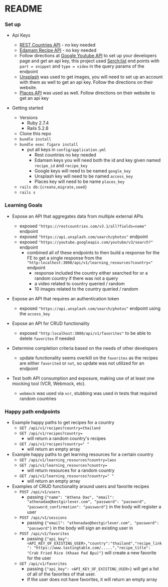 # README

### Set up
* Api Keys
  - [REST Countries API](https://restcountries.com/#api-endpoints-v3-all) - no key needed
  - [Edamam Recipe API](https://developer.edamam.com/edamam-recipe-api) - no key needed
  - Follow directions at [Google Youtube API](https://developers.google.com/youtube/v3/getting-started) to set up your developers page and get an api key, this project used [Serch:list](https://developers.google.com/youtube/v3/docs/search/list) end points with `part = snippet` and `type = video` in the query params of the endpoint
  - [Unsplash](https://unsplash.com/documentation#search-photos) was used to get images, you will need to set up an account with them as well to get an api key. Follow the directions on their website.
  - [Places API](https://apidocs.geoapify.com/docs/places/#categories) was used as well. Follow directions on their website to get an api key

* Getting started
  - Versions
    - Ruby 2.7.4
    - Rails 5.2.8
  - Clone this repo
  - `bundle install`
  - `bundle exec figaro install`
    - put all keys in `config/application.yml`
      - Rest countries no key needed
      - Edamam keys you will need both the id and key given named `recipe_id` and `recipe_key`
      - Google keys will need to be named `google_key`
      - Unsplash key will need to be named `access_key`
      - Places key will need to be name `places_key`
  - `rails db:{create,migrate,seed}`
  - `rails s`



### Learning Goals
* Expose an API that aggregates data from multiple external APIs
  - exposed `"https://restcountries.com/v3.1/all?fields=name"` endpoint
  - exposed `"https://api.unsplash.com/search/photos"` endpoint
  - exposed `"https://youtube.googleapis.com/youtube/v3/search?"` endpoint
    - combined all of these endpoints to then build a response for the FE to get a single response from the `"http:localhost:3000/api/v1/learning_resources?country="` endpoint
      - response included the country either searched for or a random country if there was not a query
      - a video related to country queried / random
      - 10 images related to the country queried / random

* Expose an API that requires an authentication token
  - exposed `"https://api.unsplash.com/search/photos"` endpoint using the `access_key`

* Expose an API for CRUD functionality
  - exposed `"http:localhost:3000/api/v1/favorites"` to be able to delete `favorites` if needed

* Determine completion criteria based on the needs of other developers
  - update functionality seems overkill on the `favorites` as the recipes are either `favorited` or `not`, so update was not utilized for an endpoint
* Test both API consumption and exposure, making use of at least one mocking tool (VCR, Webmock, etc).
  - `webmock` was used via `vcr`, stubbing was used in tests that required random countries

### Happy path endpoints
- Example happy paths to get recipes for a country
  - `GET /api/v1/recipes?country=thailand`
  - `GET /api/v1/recipes?country=`
    - will return a random country's recipes
  - `GET /api/v1/recipes?country=" "`
    - will return an empty array
- Example happy paths to get learning resources for a certain country
  - `GET /api/v1/learning_resources?country=laos`
  - `GET /api/v1/learning_resources?country=`
    - will return resources for a random country
  - `GET /api/v1/learning_resources?country=" "`
    - will return an empty array
- Examples of CRUD functionality around users and favorite recipes
  - `POST /api/v1/users`
    - passing `{"name": "Athena Dao", "email": "athenadao@bestgirlever.com", "password": "password", "password_confirmation": "password"}` in the body will register a user
  - `POST /api/v1/sessions`
    - passing `{"email": "athenadao@bestgirlever.com", "password": "password"}` in the body will sign an existing user in
  - `POST /api/v1/favorites`
    - passing `{"api_key": <API_KEY_OF_EXISTING_USER>,"country":"thailand","recipe_link": "https://www.tastingtable.com/.....","recipe_title": "Crab Fried Rice (Khaao Pad Bpu)"}` will create a new favorite for the user
  - `GET /api/v1/favorites`
    - passing `{"api_key": <API_KEY_OF_EXISTING_USER>}` will get a list of all of the favorites of that user.
    - If the user does not have favorites, it will return an empty array
